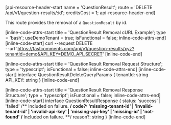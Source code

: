 [api-resource-header-start name = 'QuestionResult'; route = 'DELETE /api/v1/question-results/:id'; creditsCost = 1; api-resource-header-end]

This route provides the removal of a `QuestionResult` by id.

[inline-code-attrs-start title = 'QuestionResult Removal cURL Example'; type = 'bash'; useDemoTenant = true; isFunctional = false; inline-code-attrs-end]
[inline-code-start]
curl --request DELETE \
  --url 'https://fastcomments.com/api/v1/question-results/xyz?tenantId=demo&API_KEY=DEMO_API_SECRET'
[inline-code-end]

[inline-code-attrs-start title = 'QuestionResult Removal Request Structure'; type = 'typescript'; isFunctional = false; inline-code-attrs-end]
[inline-code-start]
interface QuestionResultDeleteQueryParams {
    tenantId: string
    API_KEY: string
}
[inline-code-end]

[inline-code-attrs-start title = 'QuestionResult Removal Response Structure'; type = 'typescript'; isFunctional = false; inline-code-attrs-end]
[inline-code-start]
interface QuestionResultResponse {
    status: 'success' | 'failed'
    /** Included on failure. **/
    code?: 'missing-tenant-id' | 'invalid-tenant-id' | 'invalid-api-key' | 'missing-api-key' | 'missing-id' | 'not-found'
    /** Included on failure. **/
    reason?: string
}
[inline-code-end]
